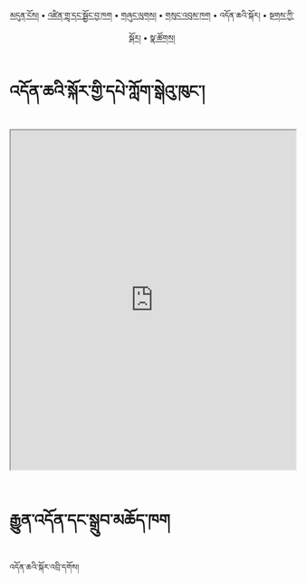 <p align="center">
  <a href="https://bdrc-reader.github.io/jangtse/">མདུན་ངོས།</a> • <a href="https://bdrc-reader.github.io/jangtse/shadra">འཛིན་གྲྭ་དང་སྦྱོང་བྱ་ཁག</a> • <a href="https://bdrc-reader.github.io/jangtse/shunglug">གཞུང་ལུགས།</a>  • <a href="https://bdrc-reader.github.io/jangtse/sungbum">གསུང་འབུམ་ཁག</a> • <span>འདོན་ཆའི་སྐོར།</span> • <a href="https://bdrc-reader.github.io/jangtse/tantra">སྔགས་ཀྱི་སྐོར།</a> •  <a href="https://bdrc-reader.github.io/jangtse/natsok">སྣ་ཚོགས།</a></p>

# འདོན་ཆའི་སྐོར་གྱི་དཔེ་ཀློག་སྒེའུ་ཁུང་།

<iframe src="https://library.bdrc.io/scripts/embed-iframe.html?work=bdr:W1ERI0004004&origin=website.com" width="100%" height="600"></iframe>

<br>
<br>

# རྒྱུན་འདོན་དང་སྒྲུབ་མཆོད་ཁག

འདོན་ཆའི་སྐོར་འབྲི་དགོས།
